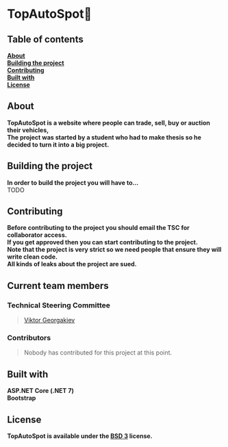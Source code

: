 # TopAutoSpot🚦

## Table of contents
<strong>[About](#about)
<br />
[Building the project](#building-the-project)
<br />
[Contributing](#contributing)
<br />
[Built with](#built-with)
<br />
[License](#license)</strong>
<br />

## About
<strong>
TopAutoSpot is a website where people can trade, sell, buy or auction their vehicles,
<br />
The project was started by a student who had to make thesis so he decided to turn it into a big project.
</strong>

## Building the project
<strong>In order to build the project you will have to...</strong>
<br />
TODO

## Contributing
<strong>Before contributing to the project you should email the TSC for collaborator access.
<br />
If you get approved then you can start contributing to the project.
<br />
Note that the project is very strict so we need people that ensure they will write clean code.
<br />
All kinds of leaks about the project are sued.
</strong>

## Current team members
### Technical Steering Committee
> <a href="https://github.com/viktorgkw">Viktor Georgakiev</a>

### Contributors
> Nobody has contributed for this project at this point.

## Built with
<strong>ASP.NET Core (.NET 7)</strong>
<br />
<strong>Bootstrap</strong>

## License
<strong>TopAutoSpot is available under the <a href="https://choosealicense.com/licenses/bsd-3-clause/">BSD 3</a> license.</strong>
